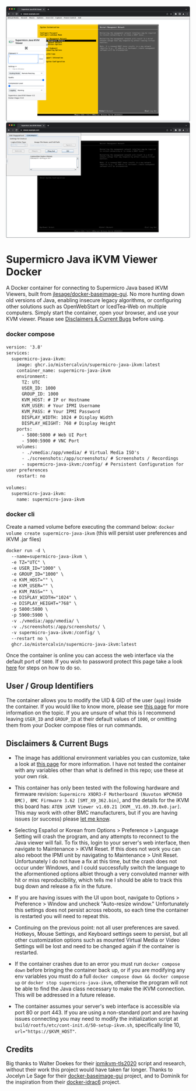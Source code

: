 ![Main Window](screenshots/mainwindow.png)  
![Virtual Media](screenshots/virtualmedia.png)

# Supermicro Java iKVM Viewer Docker
A Docker container for connecting to Supermicro Java based iKVM Viewers, built from [jlesage/docker-baseimage-gui](https://github.com/jlesage/docker-baseimage-gui). No more hunting down old versions of Java, enabling insecure legacy algorithms, or configuring other solutions such as OpenWebStart or IcedTea-Web on multiple computers. Simply start the container, open your browser, and use your KVM viewer. Please see [Disclaimers & Current Bugs](#disclaimers--current-bugs) before using.

### docker compose
```
version: '3.8'
services:
  supermicro-java-ikvm:
    image: ghcr.io/mistercalvin/supermicro-java-ikvm:latest
    container_name: supermicro-java-ikvm
    environment:
      TZ: UTC
      USER_ID: 1000
      GROUP_ID: 1000
      KVM_HOST: # IP or Hostname
      KVM_USER: # Your IPMI Username
      KVM_PASS: # Your IPMI Password
      DISPLAY_WIDTH: 1024 # Display Width
      DISPLAY_HEIGHT: 768 # Display Height
    ports:
      - 5800:5800 # Web UI Port
      - 5900:5900 # VNC Port
    volumes:
      - ./vmedia:/app/vmedia/ # Virtual Media ISO's
      - ./screenshots:/app/screenshots/ # Screenshots / Recordings
      - supermicro-java-ikvm:/config/ # Persistent Configuration for user preferences
    restart: no

volumes:
  supermicro-java-ikvm:
    name: supermicro-java-ikvm
```

### docker cli

Create a named volume before executing the command below: `docker volume create supermicro-java-ikvm` (this will persist user preferences and iKVM .jar files)

```
docker run -d \
  --name=supermicro-java-ikvm \
  -e TZ="UTC" \
  -e USER_ID="1000" \
  -e GROUP_ID="1000" \
  -e KVM_HOST="" \
  -e KVM_USER="" \
  -e KVM_PASS="" \
  -e DISPLAY_WIDTH="1024" \
  -e DISPLAY_HEIGHT="768" \
  -p 5800:5800 \
  -p 5900:5900 \
  -v ./vmedia:/app/vmedia/ \
  -v ./screenshots:/app/screenshots/ \
  -v supermicro-java-ikvm:/config/ \
  --restart no \
  ghcr.io/mistercalvin/supermicro-java-ikvm:latest
```

Once the container is online you can access the web interface via the default port of `5800`. If you wish to password protect this page take a look [here](https://github.com/jlesage/docker-baseimage-gui#vnc-password) for steps on how to do so.
  
## User / Group Identifiers
The container allows you to modify the UID & GID of the user (`app`) inside the container. If you would like to know more, please see [this page](https://github.com/jlesage/docker-baseimage-gui#usergroup-ids) for more information on the topic. If you are unsure of what this is I recommend leaving `USER_ID` and `GROUP_ID` at their default values of `1000`, or omitting them from your Docker compose files or run commands.

## Disclaimers & Current Bugs 
- The image has additional environment variables you can customize, take a look at [this page](https://github.com/jlesage/docker-baseimage-gui#environment-variables) for more information. I have not tested the container with any variables other than what is defined in this repo; use these at your own risk.

- This container has only been tested with the following hardware and firmware revision: `Supermicro X9DR3-F Motherboard (Nuvoton WPCM450 BMC), BMC Firmware 3.62 [SMT_X9_362.bin]`, and the details for the iKVM this board has: `ATEN iKVM Viewer v1.69.21 [KVM__V1.69.39.0x0.jar]`. This may work with other BMC manufacturers, but if you are having issues (or success) please [let me know](https://github.com/MisterCalvin/supermicro-java-ikvm/issues).

- Selecting Español or Korean from Options > Preference > Language Setting will crash the program, and any attempts to reconnect to the Java viewer will fail. To fix this, login to your server's web interface, then navigate to Maintenance > iKVM Reset. If this does not work you can also reboot the IPMI unit by navigating to Maintenance > Unit Reset. Unfortunately I do not have a fix at this time, but the crash does not occur under Windows, and I could successfully switch the language to the aformentioned options albiet through a very convoluted manner with hit or miss reproducibility, which tells me I should be able to track this bug down and release a fix in the future.

- If you are having issues with the UI upon boot, navigate to Options > Preference > Window and uncheck "Auto-resize window." Unfortunately this settings does not persist across reboots, so each time the container is restarted you will need to repeat this.

- Continuing on the previous point: not all user preferences are saved. Hotkeys, Mouse Settings, and Keyboard settings seem to persist, but all other customization options such as mounted Virtual Media or Video Settings will be lost and need to be changed again if the container is restarted.

- If the container crashes due to an error you must run `docker compose down` before bringing the container back up, or if you are modifying any env variables you must do a full `docker compose down && docker compose up` or `docker stop supermicro-java-ikvm`, otherwise the program will not be able to find the Java class necessary to make the iKVM connection. This will be addressed in a future release.

- The container assumes your server's web interface is accessible via port 80 or port 443. If you are using a non-standard port and are having issues connecting you may need to modify the initialization script at `build/rootfs/etc/cont-init.d/50-setup-ikvm.sh`, specifically line 10, `url="https://$KVM_HOST"`.

## Credits
Big thanks to Walter Doekes for their [ipmikvm-tls2020](https://www.osso.nl/blog/2020/supermicro-java-console-redirection-kvm/) script and research, without their work this project would have taken far longer. Thanks to Jocelyn Le Sage for their [docker-baseimage-gui](https://github.com/jlesage/docker-baseimage-gui) project, and to Dominik for the inspiration from their [docker-idrac6](https://github.com/DomiStyle/docker-idrac6) project.
